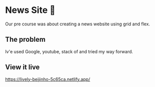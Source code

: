 # News Site 📰

Our pre course was about creating a news website using grid and flex.

## The problem

Iv'e used Google, youtube, stack of and tried my way forward.

## View it live

https://lively-beijinho-5c65ca.netlify.app/

